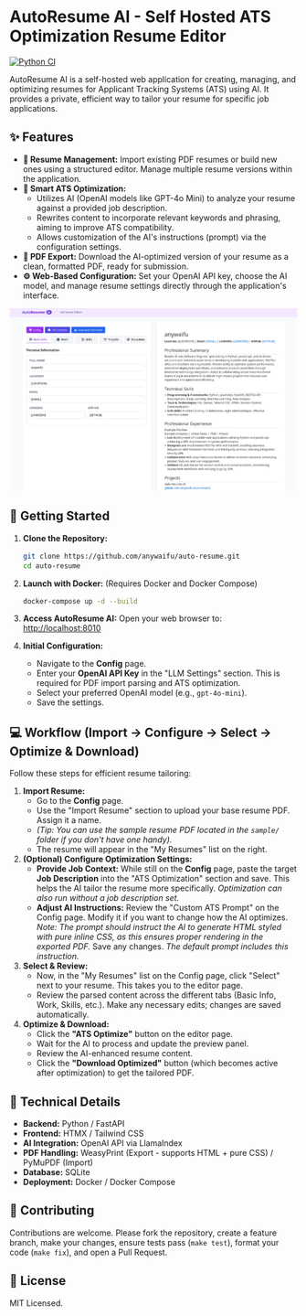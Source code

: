 # AutoResume AI - Self Hosted ATS Optimization Resume Editor

[![Python CI](https://github.com/anywaifu/auto-resume/actions/workflows/ci.yml/badge.svg)](https://github.com/anywaifu/auto-resume/actions/workflows/ci.yml)

AutoResume AI is a self-hosted web application for creating, managing, and optimizing resumes for Applicant Tracking Systems (ATS) using AI. It provides a private, efficient way to tailor your resume for specific job applications.

## ✨ Features

*   **📄 Resume Management:** Import existing PDF resumes or build new ones using a structured editor. Manage multiple resume versions within the application.
*   **🤖 Smart ATS Optimization:**
    *   Utilizes AI (OpenAI models like GPT-4o Mini) to analyze your resume against a provided job description.
    *   Rewrites content to incorporate relevant keywords and phrasing, aiming to improve ATS compatibility.
    *   Allows customization of the AI's instructions (prompt) via the configuration settings.
*   **🚀 PDF Export:** Download the AI-optimized version of your resume as a clean, formatted PDF, ready for submission.
*   **⚙️ Web-Based Configuration:** Set your OpenAI API key, choose the AI model, and manage resume settings directly through the application's interface.


<img src="sample/edit-resume.png" alt="AutoResume Editor Interface">


## 🚀 Getting Started

1.  **Clone the Repository:**
    ```bash
    git clone https://github.com/anywaifu/auto-resume.git
    cd auto-resume
    ```
2.  **Launch with Docker:**
    (Requires Docker and Docker Compose)
    ```bash
    docker-compose up -d --build
    ```

3.  **Access AutoResume AI:**
    Open your web browser to: [http://localhost:8010](http://localhost:8010)

4.  **Initial Configuration:**
    *   Navigate to the **Config** page.
    *   Enter your **OpenAI API Key** in the "LLM Settings" section. This is required for PDF import parsing and ATS optimization.
    *   Select your preferred OpenAI model (e.g., `gpt-4o-mini`).
    *   Save the settings.

## 💻 Workflow (Import -> Configure -> Select -> Optimize & Download)

Follow these steps for efficient resume tailoring:

1.  **Import Resume:**
    *   Go to the **Config** page.
    *   Use the "Import Resume" section to upload your base resume PDF. Assign it a name.
    *   *(Tip: You can use the sample resume PDF located in the `sample/` folder if you don't have one handy).*
    *   The resume will appear in the "My Resumes" list on the right.
2.  **(Optional) Configure Optimization Settings:**
    *   **Provide Job Context:** While still on the **Config** page, paste the target **Job Description** into the "ATS Optimization" section and save. This helps the AI tailor the resume more specifically. *Optimization can also run without a job description set.*
    *   **Adjust AI Instructions:** Review the "Custom ATS Prompt" on the Config page. Modify it if you want to change how the AI optimizes. *Note: The prompt should instruct the AI to generate HTML styled with pure inline CSS, as this ensures proper rendering in the exported PDF.* Save any changes. *The default prompt includes this instruction.*
3.  **Select & Review:**
    *   Now, in the "My Resumes" list on the Config page, click "Select" next to your resume. This takes you to the editor page.
    *   Review the parsed content across the different tabs (Basic Info, Work, Skills, etc.). Make any necessary edits; changes are saved automatically.
4.  **Optimize & Download:**
    *   Click the **"ATS Optimize"** button on the editor page.
    *   Wait for the AI to process and update the preview panel.
    *   Review the AI-enhanced resume content.
    *   Click the **"Download Optimized"** button (which becomes active after optimization) to get the tailored PDF.


## 🔧 Technical Details

*   **Backend:** Python / FastAPI
*   **Frontend:** HTMX / Tailwind CSS
*   **AI Integration:** OpenAI API via LlamaIndex
*   **PDF Handling:** WeasyPrint (Export - supports HTML + pure CSS) / PyMuPDF (Import)
*   **Database:** SQLite
*   **Deployment:** Docker / Docker Compose

## 🤝 Contributing

Contributions are welcome. Please fork the repository, create a feature branch, make your changes, ensure tests pass (`make test`), format your code (`make fix`), and open a Pull Request.

## 📄 License

MIT Licensed.
